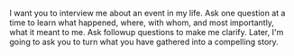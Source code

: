 I want you to interview me about an event in my life. Ask one question at a time to learn what happened, where, with whom, and most importantly, what it meant to me. Ask followup questions to make me clarify. Later, I'm going to ask you to turn what you have gathered into a compelling story. 